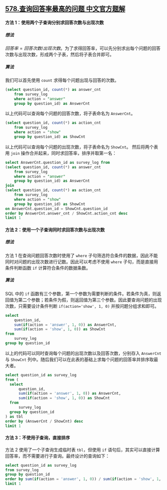 ## [578.查询回答率最高的问题 中文官方题解](https://leetcode.cn/problems/get-highest-answer-rate-question/solutions/100000/cha-xun-hui-da-lu-zui-gao-de-wen-ti-by-leetcode-so)
#### 方法 1：使用两个子查询分别求回答次数与出现次数
##### 想法
$回答率 = 回答次数 / 出现次数$。为了求得回答率，可以先分别求出每个问题的回答次数与出现次数，形成两个子表，然后将子表合并即可。

##### 算法
我们可以首先使用 `count` 求得每个问题出现与回答的次数。
```sql
(select question_id, count(*) as answer_cnt
    from survey_log
    where action = "answer"
    group by question_id) as AnswerCnt
```
以上代码可以查询每个问题的回答次数，将子表命名为 `AnswerCnt`。
```sql
(select question_id, count(*) as action_cnt
    from survey_log
    where action = "show"
    group by question_id) as ShowCnt
```
以上代码可以查询每个问题的出现次数，将子表命名为 `ShowCnt`。
然后将两个表用 `join` 操作合并起来，同时求回答率，排序并取第一名：

```sql
select AnswerCnt.question_id as survey_log from
(select question_id, count(*) as answer_cnt
    from survey_log
    where action = "answer"
    group by question_id) as AnswerCnt
join
(select question_id, count(*) as action_cnt
    from survey_log
    where action = "show"
    group by question_id) as ShowCnt
on AnswerCnt.question_id = ShowCnt.question_id
order by AnswerCnt.answer_cnt / ShowCnt.action_cnt desc
limit 1
```

#### 方法 2：使用一个子查询同时求回答次数与出现次数
##### 想法
方法 1 在查询问题回答次数时使用了 `where` 子句筛选符合条件的数据，因此不能同时对问题的出现次数进行记数。因此可以考虑不使用 `where` 子句，而是直接用条件判断函数 `if` 计算符合条件的数据条数。
##### 算法
SQL 中的 `if` 函数有三个参数，第一个参数为需要判断的条件。若条件为真，则返回值为第二个参数；若条件为假，则返回值为第三个参数。因此要查询问题的出现次数，只需要设计条件判断 `if(action='show', 1, 0)` 并按问题分组求和即可。
```sql
select
    question_id,
    sum(if(action = 'answer', 1, 0)) as AnswerCnt,
    sum(if(action = 'show', 1, 0)) as ShowCnt
from
    survey_log
group by question_id
```
以上的代码可以同时查询每个问题的出现次数以及回答次数，分别存入 `AnswerCnt` 与 `ShowCnt` 列中。随后我们可以在此表的基础上求每个问题的回答率并排序取最大者。
```sql
select question_id as survey_log
from (
  select
      question_id,
      sum(if(action = 'answer', 1, 0)) as AnswerCnt,
      sum(if(action = 'show', 1, 0)) as ShowCnt
  from
      survey_log
  group by question_id
) as tbl
order by (AnswerCnt / ShowCnt) desc
limit 1
```

#### 方法 3：不使用子查询，直接排序
方法 2 使用了一个子查询生成临时表 `tbl`，但使用 `if` 语句后，其实可以直接计算回答率，而不需要进行子查询。最终设计的查询如下：
```sql
select question_id as survey_log
from survey_log
group by question_id
order by sum(if(action = 'answer', 1, 0)) / sum(if(action = 'show', 1, 0)) desc
limit 1
```